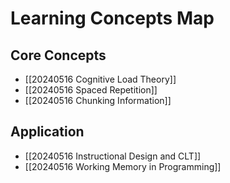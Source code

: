 # Learning Concepts Map

## Core Concepts
- [[20240516 Cognitive Load Theory]]
- [[20240516 Spaced Repetition]]
- [[20240516 Chunking Information]]

## Application
- [[20240516 Instructional Design and CLT]]
- [[20240516 Working Memory in Programming]]
